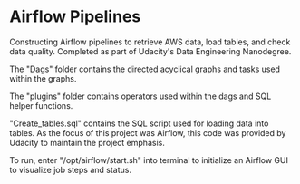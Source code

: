 # Airflow Pipelines

Constructing Airflow pipelines to retrieve AWS data, load tables, and check data quality. Completed as part of Udacity's Data Engineering Nanodegree.

The "Dags" folder contains the directed acyclical graphs and tasks used within the graphs.

The "plugins" folder contains operators used within the dags and SQL helper functions.

"Create_tables.sql" contains the SQL script used for loading data into tables.  As the focus of this project was Airflow, this code was provided by Udacity to maintain the project emphasis.

To run, enter "/opt/airflow/start.sh" into terminal to initialize an Airflow GUI to visualize job steps and status.
